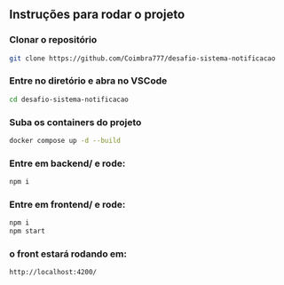 ## Instruções para rodar o projeto

### Clonar o repositório

```sh
git clone https://github.com/Coimbra777/desafio-sistema-notificacao
```

### Entre no diretório e abra no VSCode

```sh
cd desafio-sistema-notificacao
```

### Suba os containers do projeto

```sh
docker compose up -d --build
```

### Entre em backend/ e rode:

```sh
npm i
```

### Entre em frontend/ e rode:

```sh
npm i
npm start
```

### o front estará rodando em:

```sh
http://localhost:4200/
```
